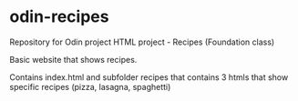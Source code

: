 # odin-recipes
Repository for Odin project HTML project - Recipes (Foundation class)

Basic website that shows recipes.

Contains index.html and subfolder recipes that contains 3 htmls that show specific recipes (pizza, lasagna, spaghetti)

